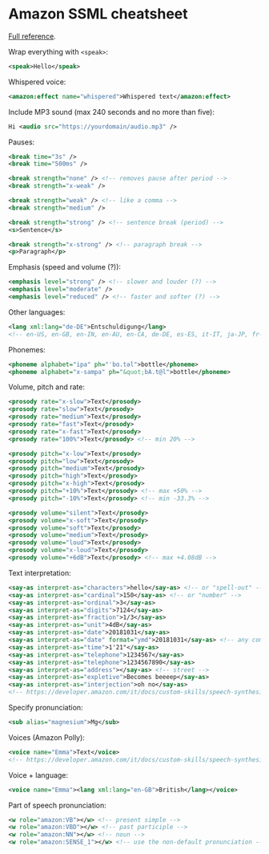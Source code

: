# Amazon SSML cheatsheet

[Full reference](https://developer.amazon.com/it/docs/custom-skills/speech-synthesis-markup-language-ssml-reference.html).

Wrap everything with `<speak>`:

```xml
<speak>Hello</speak>
```

Whispered voice:

```xml
<amazon:effect name="whispered">Whispered text</amazon:effect>
```

Include MP3 sound (max 240 seconds and no more than five):

```xml
Hi <audio src="https://yourdomain/audio.mp3" />
```

Pauses:

```xml
<break time="3s" />
<break time="500ms" />

<break strength="none" /> <!-- removes pause after period -->
<break strength="x-weak" />

<break strength="weak" /> <!-- like a comma -->
<break strength="medium" />

<break strength="strong" /> <!-- sentence break (period) -->
<s>Sentence</s>

<break strength="x-strong" /> <!-- paragraph break -->
<p>Paragraph</p>
```

Emphasis (speed and volume (?)):

```xml
<emphasis level="strong" /> <!-- slower and louder (?) -->
<emphasis level="moderate" />
<emphasis level="reduced" /> <!-- faster and softer (?) -->
```

Other languages:

```xml
<lang xml:lang="de-DE">Entschuldigung</lang>
<!-- en-US, en-GB, en-IN, en-AU, en-CA, de-DE, es-ES, it-IT, ja-JP, fr-FR -->
```

Phonemes:

```xml
<phoneme alphabet="ipa" ph="ˈbɑ.təl">bottle</phoneme>
<phoneme alphabet="x-sampa" ph="&quot;bA.t@l">bottle</phoneme>
```

Volume, pitch and rate:

```xml
<prosody rate="x-slow">Text</prosody>
<prosody rate="slow">Text</prosody>
<prosody rate="medium">Text</prosody>
<prosody rate="fast">Text</prosody>
<prosody rate="x-fast">Text</prosody>
<prosody rate="100%">Text</prosody> <!-- min 20% -->

<prosody pitch="x-low">Text</prosody>
<prosody pitch="low">Text</prosody>
<prosody pitch="medium">Text</prosody>
<prosody pitch="high">Text</prosody>
<prosody pitch="x-high">Text</prosody>
<prosody pitch="+10%">Text</prosody> <!-- max +50% -->
<prosody pitch="-10%">Text</prosody> <!-- min -33.3% -->

<prosody volume="silent">Text</prosody>
<prosody volume="x-soft">Text</prosody>
<prosody volume="soft">Text</prosody>
<prosody volume="medium">Text</prosody>
<prosody volume="loud">Text</prosody>
<prosody volume="x-loud">Text</prosody>
<prosody volume="+6dB">Text</prosody> <!-- max +4.08dB -->
```

Text interpretation:

```xml
<say-as interpret-as="characters">hello</say-as> <!-- or "spell-out" -->
<say-as interpret-as="cardinal">150</say-as> <!-- or "number" -->
<say-as interpret-as="ordinal">3</say-as>
<say-as interpret-as="digits">7124</say-as>
<say-as interpret-as="fraction">1/3</say-as>
<say-as interpret-as="unit">4dB</say-as>
<say-as interpret-as="date">20181031</say-as>
<say-as interpret-as="date" format="ymd">20181031</say-as> <!-- any combination of ymd -->
<say-as interpret-as="time">1'21"</say-as>
<say-as interpret-as="telephone">1234567</say-as>
<say-as interpret-as="telephone">1234567890</say-as>
<say-as interpret-as="address"></say-as> <!-- street -->
<say-as interpret-as="expletive">Becomes beeeep</say-as>
<say-as interpret-as="interjection">oh no</say-as>
<!-- https://developer.amazon.com/it/docs/custom-skills/speech-synthesis-markup-language-ssml-reference.html#supported-speechcons -->
```

Specify pronunciation:

```xml
<sub alias="magnesium">Mg</sub>
```

Voices (Amazon Polly):

```xml
<voice name="Emma">Text</voice>
<!-- https://developer.amazon.com/it/docs/custom-skills/speech-synthesis-markup-language-ssml-reference.html#voice -->
```

Voice + language:

```xml
<voice name="Emma"><lang xml:lang="en-GB">British</lang></voice>
```

Part of speech pronunciation:

```xml
<w role="amazon:VB"></w> <!-- present simple -->
<w role="amazon:VBD"></w> <!-- past participle -->
<w role="amazon:NN"></w> <!-- noun -->
<w role="amazon:SENSE_1"></w> <!-- use the non-default pronunciation -->
```